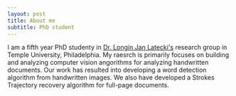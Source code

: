 ```yaml
---
layout: post
title: About me
subtitle: PhD student
---
```


I am a fifth year PhD studenty in [Dr. Longin Jan Latecki's](https://cis.temple.edu/~latecki/) research group in Temple University, Philadelphia. My raesrch is primarily focuses on building and analyzing computer vision angorithms for analyzing handwritten documents. Our work has resulted into developing a word detection algorithm from handwritten images. We also have developed a Strokes Trajectory recovery algorithm for full-page documents. 
